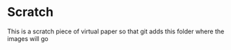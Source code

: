 # Scratch

This is a scratch piece of virtual paper so that git adds this folder where the images will go